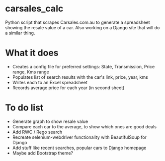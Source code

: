 # carsales_calc
Python script that scrapes Carsales.com.au to  generate a spreadsheet showing the resale value of a car. Also working on a Django site that will do a similar thing.

# What it does
* Creates a config file for preferred settings: State, Transmission, Price range, Kms range
* Populates list of search results with the car's link, price, year, kms
* Writes each to an Excel spreadsheet
* Records average price for each year (in second sheet)

# To do list
* Generate graph to show resale value
* Compare each car to the average, to show which ones are good deals
* Add RWC / Rego search
* Recreate selenium-webdriver functionality with BeautifulSoup for Django
* Add stuff like recent searches, popular cars to Django homepage
* Maybe add Bootstrap theme?
